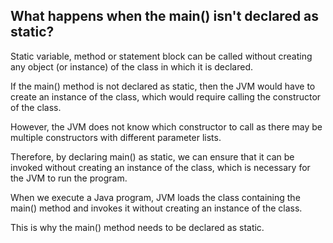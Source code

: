 ## What happens when the main() isn't declared as static?
Static variable, method or statement block can be called without creating any object (or instance) of the class in which it is declared.

If the main() method is not declared as static, then the JVM would have to create an instance of the class, which would require calling the constructor of the class.

However, the JVM does not know which constructor to call as there may be multiple constructors with different parameter lists.

Therefore, by declaring main() as static, we can ensure that it can be invoked without creating an instance of the class, which is necessary for the JVM to run the program.

When we execute a Java program, JVM loads the class containing the main() method and invokes it without creating an instance of the class.

This is why the main() method needs to be declared as static.